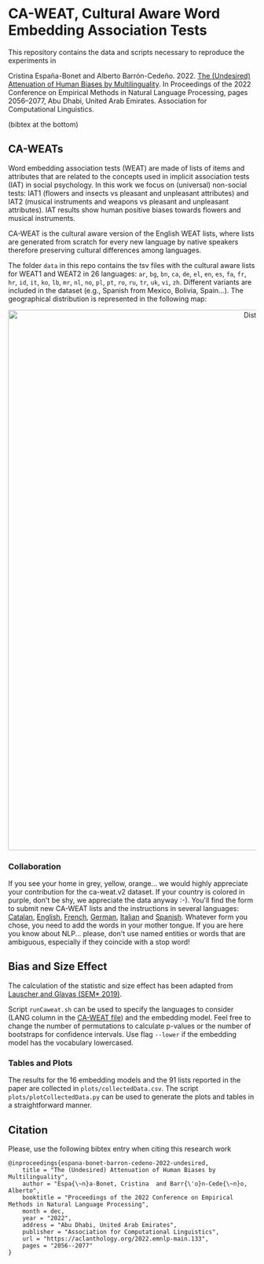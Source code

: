# CA-WEAT, Cultural Aware Word Embedding Association Tests

This repository contains the data and scripts necessary to reproduce the experiments in 

Cristina España-Bonet and Alberto Barrón-Cedeño. 2022. [The (Undesired) Attenuation of Human Biases by Multilinguality](https://aclanthology.org/2022.emnlp-main.133/). In Proceedings of the 2022 Conference on Empirical Methods in Natural Language Processing, pages 2056–2077, Abu Dhabi, United Arab Emirates. Association for Computational Linguistics.

(bibtex at the bottom)

## CA-WEATs

Word embedding association tests (WEAT) are made of lists of items and attributes that are related to the concepts used in implicit association tests (IAT) in social psychology. In this work we focus on (universal) non-social tests: IAT1 (flowers and insects vs pleasant and unpleasant attributes) and IAT2 (musical instruments and weapons vs pleasant and unpleasant attributes). IAT results show human positive biases towards flowers and musical instruments.

CA-WEAT is the cultural aware version of the English WEAT lists, where lists are generated from scratch for every new language by native speakers therefore preserving cultural differences among languages.

The folder ```data``` in this repo contains the tsv files with the cultural aware lists for WEAT1 and WEAT2 in 26 languages:
```ar```, 
```bg```, 
```bn```, 
```ca```, 
```de```, 
```el```, 
```en```, 
```es```, 
```fa```, 
```fr```, 
```hr```, 
```id```, 
```it```, 
```ko```, 
```lb```, 
```mr```, 
```nl```, 
```no```, 
```pl```, 
```pt```, 
```ro```, 
```ru```, 
```tr```, 
```uk```, 
```vi```, 
```zh```. Different variants are included in the dataset (e.g., Spanish from Mexico, Bolivia, Spain...). The geographical distribution is represented in the following map: 

<p align="center">
  <img src="data/CA_WEATv1s.png" width="1100" title="Distribution per country">
</p>

### Collaboration

If you see your home in grey, yellow, orange... we would highly appreciate your contribution for the ca-weat.v2 dataset. If your country is colored in purple, don't be shy, we appreciate the data anyway :-). You'll find the form to submit new CA-WEAT lists and the instructions in several languages: [Catalan](https://docs.google.com/forms/d/e/1FAIpQLSfuCtPWl6MgpnitOLWbbncslIVE9ggY1HcezkPwmOvTu9R7SQ/viewform?usp=sf_link), [English](https://docs.google.com/forms/d/e/1FAIpQLSe7PxnTNox-TYTQZFz0S6j0XNv_fcZIg6RgZdOURveKIKs9Pw/viewform?usp=sf_link), [French](https://docs.google.com/forms/d/e/1FAIpQLSeyOaVTzNlpcIhWvbHLisX7VO72Gr3PL7K5gnFLKzDDimLGag/viewform?usp=sf_link), [German](https://docs.google.com/forms/d/e/1FAIpQLSeLsN2u8NWS-glF91uyMpE6UooyiZtfM_yB0c0AmolUsxYrBA/viewform?usp=sf_link), [Italian](https://docs.google.com/forms/d/e/1FAIpQLScFcw_ORqR9NwSzL3jY3s18e4Z2hEBNCbZjSgEhewmOymvIHA/viewform?usp=sf_link) and [Spanish](https://docs.google.com/forms/d/e/1FAIpQLSciZNJr-xxk-W4lvCc5Ja_BixdWy68doagOKmhJx7VmZILyaw/viewform?usp=sf_link). Whatever form you chose, you need to add the words in your mother tongue. If you are here you know about NLP... please, don't use named entities or words that are ambiguous, especially if they coincide with a stop word!

## Bias and Size Effect

The calculation of the statistic and size effect has been adapted from [Lauscher and Glavas (SEM* 2019)](https://github.com/umanlp/XWEAT). 

Script ```runCaweat.sh``` can be used to specify the languages to consider (LANG column in the [CA-WEAT file](data/CA-WEATv1.tsv)) and the embedding model. Feel free to change the number of permutations to calculate p-values or the number of bootstraps for confidence intervals. Use flag ```--lower``` if the embedding model has the vocabulary lowercased.

### Tables and Plots

The results for the 16 embedding models and the 91 lists reported in the paper are collected in ```plots/collectedData.csv```. The script ```plots/plotCollectedData.py``` can be used to generate the plots and tables in a straightforward manner. 

## Citation

Please, use the following bibtex entry when citing this research work

```
@inproceedings{espana-bonet-barron-cedeno-2022-undesired,
    title = "The (Undesired) Attenuation of Human Biases by Multilinguality",
    author = "Espa{\~n}a-Bonet, Cristina  and Barr{\'o}n-Cede{\~n}o, Alberto",
    booktitle = "Proceedings of the 2022 Conference on Empirical Methods in Natural Language Processing",
    month = dec,
    year = "2022",
    address = "Abu Dhabi, United Arab Emirates",
    publisher = "Association for Computational Linguistics",
    url = "https://aclanthology.org/2022.emnlp-main.133",
    pages = "2056--2077"
}
```
